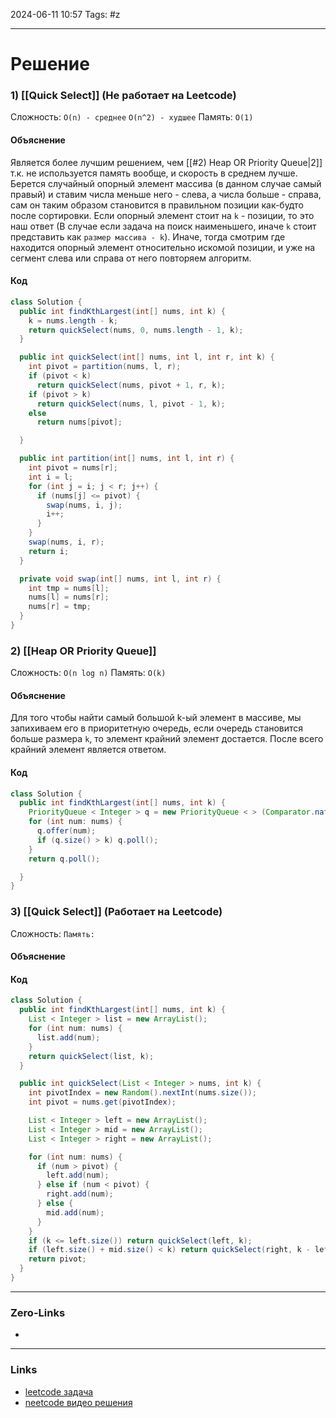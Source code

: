 2024-06-11 10:57
Tags: #z

___
# Решение
### 1) [[Quick Select]] (Не работает на Leetcode)
Сложность: `O(n) - среднее` `O(n^2) - худшее`
Память: `O(1)`
#### Объяснение
Является более лучшим решением, чем [[#2) Heap OR Priority Queue|2]] т.к. не используется память вообще, и скорость в среднем лучше.
Берется случайный опорный элемент массива (в данном случае самый правый) и ставим числа меньше него - слева, а числа больше - справа, сам он таким образом становится в правильном позиции как-будто после сортировки. 
Если опорный элемент стоит на `k` - позиции, то это наш ответ (В случае если задача на поиск наименьшего, иначе `k` стоит представить как `размер массива - k`).
Иначе, тогда смотрим где находится опорный элемент относительно искомой позиции, и уже на сегмент слева или справа от него повторяем алгоритм.
#### Код
```java
class Solution {
  public int findKthLargest(int[] nums, int k) {
    k = nums.length - k;
    return quickSelect(nums, 0, nums.length - 1, k);
  }

  public int quickSelect(int[] nums, int l, int r, int k) {
    int pivot = partition(nums, l, r);
    if (pivot < k)
      return quickSelect(nums, pivot + 1, r, k);
    if (pivot > k)
      return quickSelect(nums, l, pivot - 1, k);
    else
      return nums[pivot];

  }

  public int partition(int[] nums, int l, int r) {
    int pivot = nums[r];
    int i = l;
    for (int j = i; j < r; j++) {
      if (nums[j] <= pivot) {
        swap(nums, i, j);
        i++;
      }
    }
    swap(nums, i, r);
    return i;
  }

  private void swap(int[] nums, int l, int r) {
    int tmp = nums[l];
    nums[l] = nums[r];
    nums[r] = tmp;
  }
}
```
### 2) [[Heap OR Priority Queue]]
Сложность: `O(n log n)`
Память: `O(k)`
#### Объяснение
Для того чтобы найти самый большой k-ый элемент в массиве, мы запихиваем его в приоритетную очередь, если очередь становится больше размера `k`, то элемент крайний элемент достается. После всего крайний элемент является ответом.
#### Код
```java
class Solution {
  public int findKthLargest(int[] nums, int k) {
    PriorityQueue < Integer > q = new PriorityQueue < > (Comparator.naturalOrder());
    for (int num: nums) {
      q.offer(num);
      if (q.size() > k) q.poll();
    }
    return q.poll();

  }
}
```
### 3) [[Quick Select]] (Работает на Leetcode)
Сложность: ``
Память: ``
#### Объяснение

#### Код
```java
class Solution {
  public int findKthLargest(int[] nums, int k) {
    List < Integer > list = new ArrayList();
    for (int num: nums) {
      list.add(num);
    }
    return quickSelect(list, k);
  }

  public int quickSelect(List < Integer > nums, int k) {
    int pivotIndex = new Random().nextInt(nums.size());
    int pivot = nums.get(pivotIndex);

    List < Integer > left = new ArrayList();
    List < Integer > mid = new ArrayList();
    List < Integer > right = new ArrayList();

    for (int num: nums) {
      if (num > pivot) {
        left.add(num);
      } else if (num < pivot) {
        right.add(num);
      } else {
        mid.add(num);
      }
    }
    if (k <= left.size()) return quickSelect(left, k);
    if (left.size() + mid.size() < k) return quickSelect(right, k - left.size() - mid.size());
    return pivot;
  }
}
```
___
### Zero-Links
- 

___
### Links
- [leetcode задача](https://leetcode.com/problems/kth-largest-element-in-an-array/)
- [neetcode видео решения](https://youtu.be/XEmy13g1Qxc)